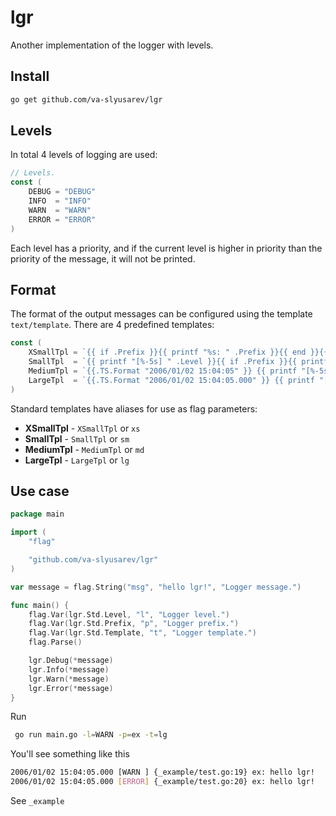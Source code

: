 # lgr
Another implementation of the logger with levels.

## Install

```sh
go get github.com/va-slyusarev/lgr
```

## Levels
In total 4 levels of logging are used:
```go
// Levels.
const (
	DEBUG = "DEBUG"
	INFO  = "INFO"
	WARN  = "WARN"
	ERROR = "ERROR"
)
```

Each level has a priority, and if the current level is higher in priority than the priority of the message, it will not be printed.

## Format
The format of the output messages can be configured using the template `text/template`.
There are 4 predefined templates:

```go
const (
	XSmallTpl = `{{ if .Prefix }}{{ printf "%s: " .Prefix }}{{ end }}{{ .Message }}`
	SmallTpl  = `{{ printf "[%-5s] " .Level }}{{ if .Prefix }}{{ printf "%s: " .Prefix }}{{ end }}{{ .Message }}`
	MediumTpl = `{{.TS.Format "2006/01/02 15:04:05" }} {{ printf "[%-5s] " .Level }}{{ if .Prefix }}{{ printf "%s: " .Prefix }}{{ end }}{{ .Message }}`
	LargeTpl  = `{{.TS.Format "2006/01/02 15:04:05.000" }} {{ printf "[%-5s] " .Level }}{{ printf "{%s} " .Caller }}{{ if .Prefix }}{{ printf "%s: " .Prefix }}{{ end }}{{ .Message }}`
)
```

Standard templates have aliases for use as flag parameters:
 - **XSmallTpl** - `XSmallTpl` or `xs`
 - **SmallTpl** - `SmallTpl` or `sm`
 - **MediumTpl** - `MediumTpl` or `md`
 - **LargeTpl** - `LargeTpl` or `lg`
 

## Use case

```go
package main

import (
	"flag"

	"github.com/va-slyusarev/lgr"
)

var message = flag.String("msg", "hello lgr!", "Logger message.")

func main() {
	flag.Var(lgr.Std.Level, "l", "Logger level.")
	flag.Var(lgr.Std.Prefix, "p", "Logger prefix.")
	flag.Var(lgr.Std.Template, "t", "Logger template.")
	flag.Parse()

	lgr.Debug(*message)
	lgr.Info(*message)
	lgr.Warn(*message)
	lgr.Error(*message)
}
```

Run

```sh
 go run main.go -l=WARN -p=ex -t=lg
```

You'll see something like this

```sh
2006/01/02 15:04:05.000 [WARN ] {_example/test.go:19} ex: hello lgr!
2006/01/02 15:04:05.000 [ERROR] {_example/test.go:20} ex: hello lgr!
```


See `_example`